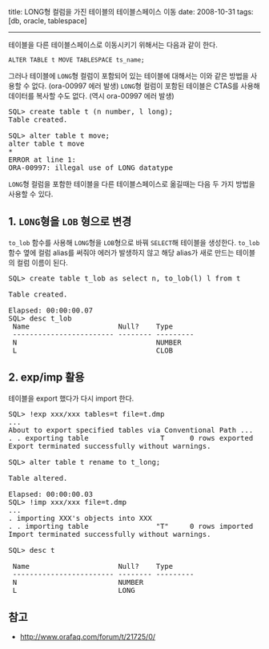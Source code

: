 title: LONG형 컬럼을 가진 테이블의 테이블스페이스 이동
date: 2008-10-31
tags: [db, oracle, tablespace]

---
테이블을 다른 테이블스페이스로 이동시키기 위해서는 다음과 같이 한다.

```
ALTER TABLE t MOVE TABLESPACE ts_name;
```

그러나 테이블에 `LONG`형 컬럼이 포함되어 있는 테이블에 대해서는 이와 같은 방법을 사용할 수 없다. (ora-00997 에러 발생) `LONG`형 컬럼이 포함된 테이블은 CTAS를 사용해 데이터를 복사할 수도 없다. (역시 ora-00997 에러 발생)
<!--more-->

<pre class="console">
SQL> create table t (n number, l long);
Table created.

SQL> alter table t move;
alter table t move
*
ERROR at line 1:
ORA-00997: illegal use of LONG datatype
</pre>

`LONG`형 컬럼을 포함한 테이블을 다른 테이블스페이스로 옮길때는 다음 두 가지 방법을 사용할 수 있다.

## 1. `LONG`형을 `LOB` 형으로 변경
`to_lob` 함수를 사용해 `LONG`형을 `LOB`형으로 바꿔 `SELECT`해 테이블을 생성한다. `to_lob` 함수 옆에 컬럼 alias를 써줘야 에러가 발생하지 않고 해당 alias가 새로 만드는 테이블의 컬럼 이름이 된다.

<pre class="console">
SQL> create table t_lob as select n, to_lob(l) l from t

Table created.

Elapsed: 00:00:00.07
SQL> desc t_lob
 Name                     Null?    Type
 ------------------------ -------- ---------
 N                                 NUMBER
 L                                 CLOB
</pre>

## 2. exp/imp 활용
테이블을 export 했다가 다시 import 한다.

<pre class="console">
SQL> !exp xxx/xxx tables=t file=t.dmp
...
About to export specified tables via Conventional Path ...
. . exporting table                 T      0 rows exported
Export terminated successfully without warnings.

SQL> alter table t rename to t_long;

Table altered.

Elapsed: 00:00:00.03
SQL> !imp xxx/xxx file=t.dmp
...
. importing XXX's objects into XXX
. . importing table                "T"     0 rows imported
Import terminated successfully without warnings.

SQL> desc t

 Name                     Null?    Type
 ------------------------ -------- ---------
 N                        NUMBER
 L                        LONG
</pre>

## 참고
* http://www.orafaq.com/forum/t/21725/0/
